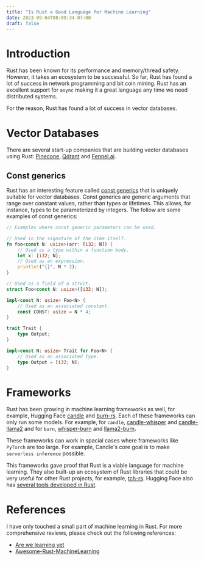 ```yaml
---
title: "Is Rust a Good Language for Machine Learning"
date: 2023-09-04T08:09:34-07:00
draft: false
---
```


# Introduction

Rust has been known for its performance and memory/thread safety. However, it takes an ecosystem to be successful. So far, Rust has found
a lot of success in network programming and bit coin mining. Rust has an excellent support for `async` making it a great language any time
we need distributed systems.

For the reason, Rust has found a lot of success in vector databases.

# Vector Databases

There are several start-up companies that are building vector databases using Rust: [Pinecone](https://www.pinecone.io/blog/rust-rewrite/),
[Qdrant](https://github.com/qdrant/qdrant) and [Fennel.ai](https://fennel.ai/blog/vector-search-in-200-lines-of-rust/).

## Const generics

Rust has an interesting feature called [const generics](https://doc.rust-lang.org/reference/items/generics.html) that is uniquely suitable for vector databases. Const generics are generic arguments that range over constant values, rather than types or lifetimes. This allows, for instance, types to be parameterized by integers. The follow are some examples of const generics:

```rust
// Examples where const generic parameters can be used.

// Used in the signature of the item itself.
fn foo<const N: usize>(arr: [i32; N]) {
    // Used as a type within a function body.
    let x: [i32; N];
    // Used as an expression.
    println!("{}", N * 2);
}

// Used as a field of a struct.
struct Foo<const N: usize>([i32; N]);

impl<const N: usize> Foo<N> {
    // Used as an associated constant.
    const CONST: usize = N * 4;
}

trait Trait {
    type Output;
}

impl<const N: usize> Trait for Foo<N> {
    // Used as an associated type.
    type Output = [i32; N];
}
```

# Frameworks

Rust has been growing in machine learning frameworks as well, for example, Hugging Face [candle](https://github.com/huggingface/candle) and [burn-rs](https://github.com/burn-rs/burn). Each of these frameworks can only run some models. For example, for `candle`, [candle-whisper](https://huggingface.co/spaces/lmz/candle-whisper) and [candle-llama2](https://huggingface.co/spaces/lmz/candle-llama2) and for `burn`, [whisper-burn](https://github.com/Gadersd/whisper-burn) and [llama2-burn](https://github.com/Gadersd/llama2-burn).

These frameworks can work in spacial cases where frameworks like `PyTorch` are too large. For example, Candle's core goal is to make `serverless inference` possible.

This frameworks gave proof that Rust is a viable language for machine learning. They also built-up an ecosystem of Rust libraries that could be very useful for other Rust projects, for example, [tch-rs](https://github.com/LaurentMazare/tch-rs). Hugging Face also has [several tools developed in Rust](https://github.com/huggingface?q=&type=all&language=rust&sort=).

# References

I have only touched a small part of machine learning in Rust. For more comprehensive reviews, please check out the following references:
* [Are we learning yet](https://www.arewelearningyet.com/)
* [Awesome-Rust-MachineLearning](Awesome-Rust-MachineLearning)

